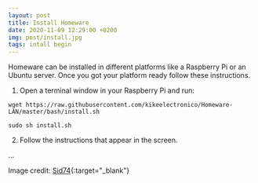 ```yaml
---
layout: post
title: Install Homeware
date: 2020-11-09 12:29:00 +0200
img: post/install.jpg
tags: intall begin
---
```


Homeware can be installed in different platforms like a Raspberry Pi or an Ubuntu server. Once you got your platform ready follow these instructions.

1. Open a terminal window in your Raspberry Pi and run:
```
wget https://raw.githubusercontent.com/kikeelectronico/Homeware-LAN/master/bash/install.sh
```
```
sudo sh install.sh
```
2. Follow the instructions that appear in the screen.

...

Image credit: [Sid74](https://pixabay.com/es/photos/electricista-3087536/){:target="_blank"}
